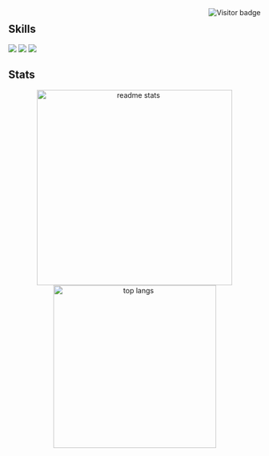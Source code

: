 <img align="right" src="https://visitor-badge.laobi.icu/badge?page_id=Elian1723.Elian1723" alt="Visitor badge"/>
<!-- 
<h1 align="left">Hey 👋 What's up?</h1>

<p align="left">My name is ... and I'm a ..., from ....</p>

<h2 align="left">About me</h2>

<p align="left">✨ Creating bugs since ...<br>📚 I'm currently learning ...<br>🎯 Goals: ...<br>🎲 Fun fact: ...</p>
-->
<h2 align="left">Skills</h2>

<div align="left">
  <img src="https://go-skill-icons.vercel.app/api/icons?i=dotnet,cs,vb,html,css,js,bootstrap" />
  <img src="https://go-skill-icons.vercel.app/api/icons?i=mysql,sqlserver" />
  <img src="https://go-skill-icons.vercel.app/api/icons?i=git,github,visualstudio,vscode" />
</div>

<h2>Stats</h2>
<div align="center">
  <div align=center">
    <img width=390 src="https://github-readme-stats-salesp07.vercel.app/api?username=Elian1723&count_private=true&show_icons=true&theme=react&rank_icon=github&hide_border=true" alt="readme stats" />
    <img width=325 src="https://github-readme-stats-salesp07.vercel.app/api/top-langs/?username=Elian1723&hide=HTML&langs_count=8&layout=compact&theme=react&hide_border=true&size_weight=0.5&count_weight=0.5&exclude_repo=github-readme-stats" alt="top langs" />
  </div>
</div>
